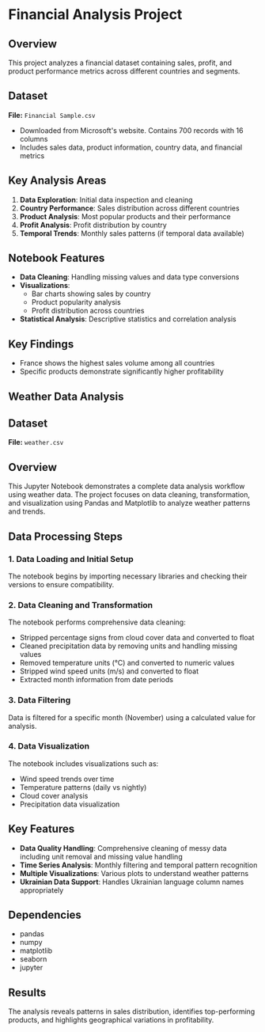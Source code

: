 # Financial Analysis Project

## Overview
This project analyzes a financial dataset containing sales, profit, and product performance metrics across different countries and segments.

## Dataset
**File:** `Financial Sample.csv`
- Downloaded from Microsoft's website. Contains 700 records with 16 columns
- Includes sales data, product information, country data, and financial metrics

## Key Analysis Areas
1. **Data Exploration**: Initial data inspection and cleaning
2. **Country Performance**: Sales distribution across different countries
3. **Product Analysis**: Most popular products and their performance
4. **Profit Analysis**: Profit distribution by country
5. **Temporal Trends**: Monthly sales patterns (if temporal data available)

## Notebook Features
- **Data Cleaning**: Handling missing values and data type conversions
- **Visualizations**: 
  - Bar charts showing sales by country
  - Product popularity analysis
  - Profit distribution across countries
- **Statistical Analysis**: Descriptive statistics and correlation analysis

## Key Findings
- France shows the highest sales volume among all countries
- Specific products demonstrate significantly higher profitability

## Weather Data Analysis

## Dataset
**File:** `weather.csv`

## Overview
This Jupyter Notebook demonstrates a complete data analysis workflow using weather data. 
The project focuses on data cleaning, transformation, and visualization using Pandas and Matplotlib to analyze weather patterns and trends.

## Data Processing Steps

### 1. Data Loading and Initial Setup
The notebook begins by importing necessary libraries and checking their versions to ensure compatibility.

### 2. Data Cleaning and Transformation
The notebook performs comprehensive data cleaning:
- Stripped percentage signs from cloud cover data and converted to float
- Cleaned precipitation data by removing units and handling missing values
- Removed temperature units (°C) and converted to numeric values
- Stripped wind speed units (m/s) and converted to float
- Extracted month information from date periods

### 3. Data Filtering
Data is filtered for a specific month (November) using a calculated value for analysis.

### 4. Data Visualization
The notebook includes visualizations such as:
- Wind speed trends over time
- Temperature patterns (daily vs nightly)
- Cloud cover analysis
- Precipitation data visualization

## Key Features

- **Data Quality Handling**: Comprehensive cleaning of messy data including unit removal and missing value handling
- **Time Series Analysis**: Monthly filtering and temporal pattern recognition
- **Multiple Visualizations**: Various plots to understand weather patterns
- **Ukrainian Data Support**: Handles Ukrainian language column names appropriately

## Dependencies
- pandas
- numpy
- matplotlib
- seaborn
- jupyter



## Results
The analysis reveals patterns in sales distribution, identifies top-performing products, and highlights geographical variations in profitability.

